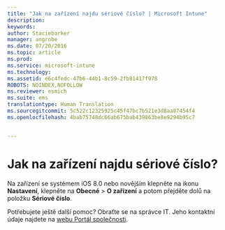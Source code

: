 ```yaml
---
title: "Jak na zařízení najdu sériové číslo? | Microsoft Intune"
description: 
keywords: 
author: Staciebarker
manager: angrobe
ms.date: 07/20/2016
ms.topic: article
ms.prod: 
ms.service: microsoft-intune
ms.technology: 
ms.assetid: e6c4fedc-47b6-44b1-8c59-2fb81417f978
ROBOTS: NOINDEX,NOFOLLOW
ms.reviewer: esmich
ms.suite: ems
translationtype: Human Translation
ms.sourcegitcommit: 5c522c12325925c45f47bc7b521e3d8aa87454f4
ms.openlocfilehash: 4bab75748dc66ab675bab439863be8e9294b95c7


---
```



# Jak na zařízení najdu sériové číslo?

Na zařízení se systémem iOS 8.0 nebo novějším klepněte na ikonu **Nastavení**, klepněte na **Obecné** > **O zařízení** a potom přejděte dolů na položku **Sériové číslo**.

Potřebujete ještě další pomoc? Obraťte se na správce IT. Jeho kontaktní údaje najdete na [webu Portál společnosti](http://portal.manage.microsoft.com).





<!--HONumber=Sep16_HO2-->



